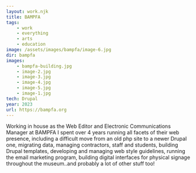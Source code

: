```yaml
---
layout: work.njk
title: BAMPFA
tags: 
    - work
    - everything
    - arts
    - education
image: /assets/images/bampfa/image-6.jpg
dir: bampfa
images:
    - bampfa-building.jpg
    - image-2.jpg
    - image-3.jpg
    - image-4.jpg
    - image-5.jpg
    - image-1.jpg
tech: Drupal
year: 2023
url: https://bampfa.org
---
```


Working in house as the Web Editor and Electronic Communications Manager at BAMPFA I spent over 4 years running all facets of their web presence, including a difficult move from an old php site to a newer Drupal one, migrating data, managing contractors, staff and students, building Drupal templates, developing and managing web style guidelines, running the email marketing program, building digital interfaces for physical signage throughout the museum..and probably a lot of other stuff too! 